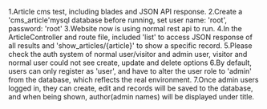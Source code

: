 1.Article cms test, including blades and JSON API response.
2.Create a 'cms_article'mysql database before running, set user name: 'root', password: 'root'
3.Website now is using normal rest api to run.
4.In the ArticleController and route file, included 'list' to access JSON response of all results and 'show_articles/{article}' to show a specific record.
5.Please check the auth system of normal user/visitor and admin user, visitor and normal user could not see create, update and delete options
6.By default, users can only register as 'user', and have to alter the user role to 'admin' from the database, which reflects the real environment.
7.Once admin users logged in, they can create, edit and records will be saved to the database, and when being shown, author(admin names) will be displayed under title. 
